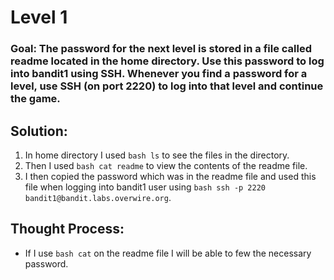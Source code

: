 # Level 1

### Goal: The password for the next level is stored in a file called readme located in the home directory. Use this password to log into bandit1 using SSH. Whenever you find a password for a level, use SSH (on port 2220) to log into that level and continue the game.

## Solution: 
1. In home directory I used ```bash ls``` to see the files in the directory.
2. Then I used ```bash cat readme``` to view the contents of the readme file.
3. I then copied the password which was in the readme file and used this file when logging into bandit1 user using ```bash ssh -p 2220 bandit1@bandit.labs.overwire.org```.

## Thought Process:
- If I use ```bash cat``` on the readme file I will be able to few the necessary password.
